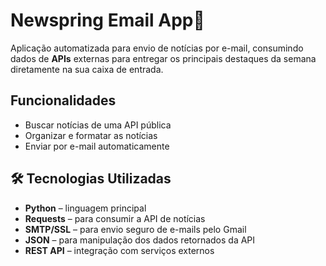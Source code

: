 # Newspring Email App📩
Aplicação automatizada para envio de notícias por e-mail, consumindo dados de **APIs** externas para entregar os principais destaques da semana diretamente na sua caixa de entrada.


## Funcionalidades

- Buscar notícias de uma API pública
- Organizar e formatar as notícias
- Enviar por e-mail automaticamente

## 🛠️ Tecnologias Utilizadas
- **Python** – linguagem principal
- **Requests** – para consumir a API de notícias
- **SMTP/SSL** – para envio seguro de e-mails pelo Gmail
- **JSON** – para manipulação dos dados retornados da API
- **REST API** – integração com serviços externos